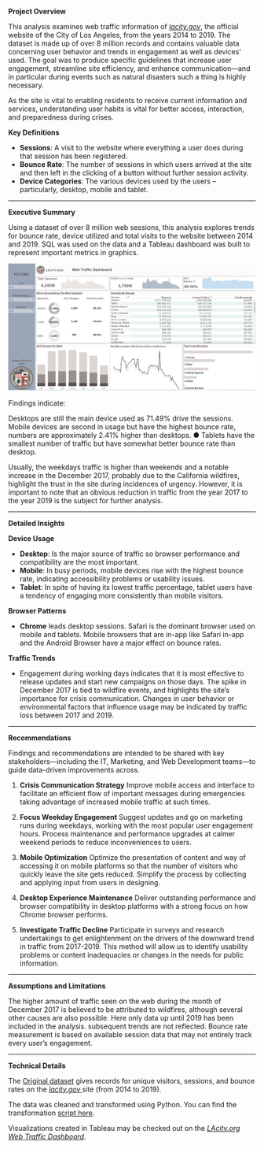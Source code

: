 **Project Overview**

This analysis examines web traffic information of [*lacity.gov*](https://lacity.gov/), the official website of the City of Los Angeles, from the years 2014 to 2019. The dataset is made up of over 8 million records and contains valuable data concerning user behavior and trends in engagement as well as devices’ used. The goal was to produce specific guidelines that increase user engagement, streamline site efficiency, and enhance communication—and in particular during events such as natural disasters such a thing is highly necessary.

As the site is vital to enabling residents to receive current information and services, understanding user habits is vital for better access, interaction, and preparedness during crises.

**Key Definitions**

* **Sessions**: A visit to the website where everything a user does during that session has been registered.
* **Bounce Rate**: The number of sessions in which users arrived at the site and then left in the clicking of a button without further session activity.
* **Device Categories**: The various devices used by the users – particularly, desktop, mobile and tablet.

---

**Executive Summary**

Using a dataset of over 8 million web sessions, this analysis explores trends for bounce rate, device utilized and total visits to the website between 2014 and 2019. SQL was used on the data and a Tableau dashboard was built to represent important metrics in graphics.

![alt text](LAcity.orgdashboard.png)

Findings indicate:

Desktops are still the main device used as 71.49% drive the sessions.
Mobile devices are second in usage but have the highest bounce rate, numbers are approximately 2.41% higher than desktops.
● Tablets have the smallest number of traffic but have somewhat better bounce rate than desktop.

Usually, the weekdays traffic is higher than weekends and a notable increase in the December 2017, probably due to the California wildfires, highlight the trust in the site during incidences of urgency. However, it is important to note that an obvious reduction in traffic from the year 2017 to the year 2019 is the subject for further analysis.

---
**Detailed Insights**

**Device Usage**

* **Desktop**: Is the major source of traffic so browser performance and compatibility are the most important.
* **Mobile**: In busy periods, mobile devices rise with the highest bounce rate, indicating accessibility problems or usability issues.
* **Tablet**: In spite of having its lowest traffic percentage, tablet users have a tendency of engaging more consistently than mobile visitors.

**Browser Patterns**

-  **Chrome** leads desktop sessions.
Safari is the dominant browser used on mobile and tablets.
Mobile browsers that are in-app like Safari in-app and the Android Browser have a major effect on bounce rates.

**Traffic Trends**

- Engagement during working days indicates that it is most effective to release updates and start new campaigns on those days.
The spike in December 2017 is tied to wildfire events, and highlights the site’s importance for crisis communication.
Changes in user behavior or environmental factors that influence usage may be indicated by traffic loss between 2017 and 2019.

---

**Recommendations**

Findings and recommendations are intended to be shared with key stakeholders—including the IT, Marketing, and Web Development teams—to guide data-driven improvements across.

1. **Crisis Communication Strategy**
   Improve mobile access and interface to facilitate an efficient flow of important messages during emergencies taking advantage of increased mobile traffic at such times.

2. **Focus Weekday Engagement**
   Suggest updates and go on marketing runs during weekdays, working with the most popular user engagement hours. Process maintenance and performance upgrades at calmer weekend periods to reduce inconveniences to users.

3. **Mobile Optimization**
   Optimize the presentation of content and way of accessing it on mobile platforms so that the number of visitors who quickly leave the site gets reduced. Simplify the process by collecting and applying input from users in designing.

4. **Desktop Experience Maintenance**
   Deliver outstanding performance and browser compatibility in desktop platforms with a strong focus on how Chrome browser performs.

5. **Investigate Traffic Decline**
   Participate in surveys and research undertakings to get enlightenment on the drivers of the downward trend in traffic from 2017-2019. This method will allow us to identify usability problems or content inadequacies or changes in the needs for public information.

---

**Assumptions and Limitations**

The higher amount of traffic seen on the web during the month of December 2017 is believed to be attributed to wildfires, although several other causes are also possible.
Here only data up until 2019 has been included in the analysis. subsequent trends are not reflected.
Bounce rate measurement is based on available session data that may not entirely track every user’s engagement.

---

**Technical Details**

The [Original dataset](https://data.lacity.org/City-Infrastructure-Service-Requests/LAcity-org-Website-Traffic/822f-gjp4/about_data) gives records for unique visitors, sessions, and bounce rates on the [*lacity.gov* ](https://lacity.gov/)site (from 2014 to 2019). 

The data was cleaned and transformed using Python. You can find the transformation [script here](data_cleaning.ipynb). 

Visualizations created in Tableau may be checked out on the [*LAcity.org Web Traffic Dashboard*](https://public.tableau.com/views/LAcity_Web_Traffic/Dashboard1?:language=en-US&:sid=&:redirect=auth&:display_count=n&:origin=viz_share_link).